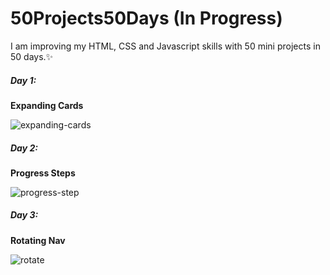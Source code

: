 # 50Projects50Days (In Progress)
 </hr>
I am improving my HTML, CSS and Javascript skills with 50 mini projects in 50 days.✨
<br>
 <h5>Day 1:</h5>
 <strong>Expanding Cards</strong>
 <br>
 
![expanding-cards](https://user-images.githubusercontent.com/101289998/214534429-92fc9b33-2e49-4d80-b584-3f08064a50e4.gif)
<br>
<h5>Day 2:</h5>
 <strong>Progress Steps</strong>
 <br>
 
 ![progress-step](https://user-images.githubusercontent.com/101289998/214562236-2952a6c1-9e4f-4177-82a6-5cadd664d375.gif)

<h5>Day 3:</h5>
 <strong>Rotating Nav</strong>
 <br>
 
 ![rotate](https://user-images.githubusercontent.com/101289998/215091311-23c6cdb7-1226-4518-963e-405c375850a9.gif)

<br>
